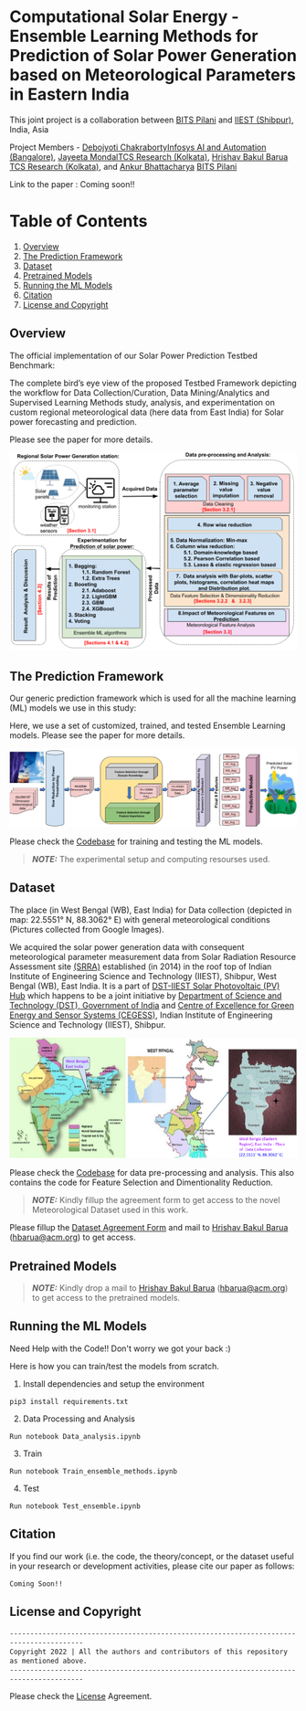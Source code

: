 

# Computational Solar Energy - Ensemble Learning Methods for Prediction of Solar Power Generation based on Meteorological Parameters in Eastern India

This joint project is a collaboration between [BITS Pilani](https://www.bits-pilani.ac.in/) and [IIEST (Shibpur)](https://www.iiests.ac.in/), India, Asia

Project Members - [Debojyoti Chakraborty](https://www.linkedin.com/in/debojyoti-chakraborty-ba03a4179/?originalSubdomain=in)[Infosys AI and Automation (Bangalore)](https://www.infosys.com/), [Jayeeta Mondal](https://scholar.google.com/citations?user=lW7H0AoAAAAJ&hl=en)[TCS Research (Kolkata)](https://www.tcs.com/research-and-innovation), [Hrishav Bakul Barua](https://www.researchgate.net/profile/Hrishav-Barua) [TCS Research (Kolkata)](https://www.tcs.com/research-and-innovation), and [Ankur Bhattacharya](https://universe.bits-pilani.ac.in/Hyderabad/bhattacharjee/Profile) [BITS Pilani](https://www.bits-pilani.ac.in/)

Link to the paper : Coming soon!!

# Table of Contents

1. [Overview](#Overview)
2. [The Prediction Framework](#The-Prediction-Framework)
3. [Dataset](#Dataset)
4. [Pretrained Models](#Pretrained-Models)
5. [Running the ML Models](#Running-the-ML-Models)
6. [Citation](#Citation)
7. [License and Copyright](#License-and-Copyright)


## Overview

The official implementation of our Solar Power Prediction Testbed Benchmark:  
 
The complete bird’s eye view of the proposed Testbed Framework depicting the workflow for Data Collection/Curation, Data Mining/Analytics and Supervised Learning Methods study, analysis, and experimentation on custom regional meteorological data (here data from East India) for Solar power forecasting and prediction.

Please see the paper for more details.

![My Image](assets/Solar-Flow-Intro.png)


##  The Prediction Framework

Our generic prediction framework which is used for all the machine learning (ML) models we use in this study: 

Here, we use a set of customized, trained, and tested Ensemble Learning models. Please see the paper for more details. 



![My Image](assets/Model_diagram.png)

Please check the [Codebase](src) for training and testing the ML models.

> **_NOTE:_**  The experimental setup and computing resourses used.

##  Dataset

The place (in West Bengal (WB), East India) for Data collection (depicted in map: 22.5551° N, 88.3062° E) with general meteorological conditions (Pictures collected from Google Images).

We acquired the solar power generation data with consequent meteorological  parameter measurement data from Solar Radiation Resource Assessment site [(SRRA)](http://dst-iiestsolarhub.org.in/about_SRRA.php) established (in 2014) in the roof top of Indian Institute of Engineering Science and Technology (IIEST), Shibpur, West Bengal (WB), East India. It is a part of [DST-IIEST Solar Photovoltaic (PV) Hub](http://dst-iiestsolarhub.org.in/about_DST_IIEST_solar_hub.php) which happens to be a joint initiative by [Department of Science and Technology (DST), Government of India](https://dst.gov.in/) and [Centre of Excellence for Green Energy and Sensor Systems (CEGESS)](https://oldwww.iiests.ac.in/index.php/home-g), Indian Institute of Engineering Science and Technology (IIEST), Shibpur.


![My Image](assets/data_coll.png)


Please check the [Codebase](src) for data pre-processing and analysis. This also contains the code for Feature Selection and Dimentionality Reduction.

> **_NOTE:_**  Kindly fillup the agreement form to get access to the novel Meteorological Dataset used in this work.

Please fillup the [Dataset Agreement Form](https://drive.google.com/file/d/1ksj2pvd_eTuGq056TiSCD8wiDI_XEX9z/view?usp=sharing) and mail to [Hrishav Bakul Barua](https://www.researchgate.net/profile/Hrishav-Barua) (hbarua@acm.org) to get access.

##  Pretrained Models



> **_NOTE:_**  Kindly drop a mail to [Hrishav Bakul Barua](https://www.researchgate.net/profile/Hrishav-Barua) (hbarua@acm.org) to get access to the pretrained models.




##  Running the ML Models

Need Help with the Code!! Don't worry we got your back :) 

Here is how you can train/test the models from scratch. 


1) Install dependencies and setup the environment 

~~~
pip3 install requirements.txt
~~~

2) Data Processing and Analysis

~~~
Run notebook Data_analysis.ipynb
~~~


3) Train

~~~
Run notebook Train_ensemble_methods.ipynb
~~~

4) Test

~~~
Run notebook Test_ensemble.ipynb
~~~



##  Citation 

If you find our work (i.e. the code, the theory/concept, or the dataset useful in your research or development activities, please cite our paper as follows:

~~~
Coming Soon!!
~~~


## License and Copyright


~~~
----------------------------------------------------------------------------------------
Copyright 2022 | All the authors and contributors of this repository as mentioned above.
----------------------------------------------------------------------------------------

~~~

Please check the [License](LICENSE) Agreement.








